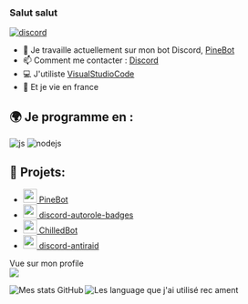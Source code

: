 ### Salut salut

[![discord](https://discord.com/api/guilds/559414466664464384/widget.png)](https://discord.gg/yAYZumWDA4)



- 🔭 Je travaille actuellement sur mon bot Discord, [PineBot](https://pinebot.gq/pinebot)
- 📫 Comment me contacter : [Discord](https://discord.gg/fQsrZZt4AZ)
- 💻 J'utiliste [VisualStudioCode](https://code.visualstudio.com/)
- 🥖 Et je vie en france


## 🌍 Je programme en :
<p>

  <img alt="js" src="https://img.shields.io/badge/-Javascript-FFEE00?style=flat-square&logo=javascript&logoColor=black" />
  <img alt="nodejs" src="https://img.shields.io/badge/-NodeJS-43853D?style=flat-square&logo=Node.js&logoColor=white" />

  
</p>





## 🚩 Projets:
- [<img src="https://images.discordapp.net/avatars/683956301919027222/21accfeb46803203546b4fd7205ed68f.png?size=512" width="24"/> PineBot](https://pintey.gq/pinebot)
- [<img src="https://upload.wikimedia.org/wikipedia/commons/thumb/d/db/Npm-logo.svg/540px-Npm-logo.svg.png" width="24"/> discord-autorole-badges](https://github.com/Derpinou/discord-autorole-badges)
- [<img src="https://images.discordapp.net/avatars/634818840542445580/eabd1fc9d9165714ad6662e7e6b35705.png?size=512" width="24"/> ChilledBot](https://top.gg/bot/634818840542445580)
- [<img src="https://upload.wikimedia.org/wikipedia/commons/thumb/d/db/Npm-logo.svg/540px-Npm-logo.svg.png" width="24"/> discord-antiraid](https://github.com/Derpinou/discord-antiraid)


<p align="left"> 
  Vue sur mon profile<br>
  <img src="https://profile-counter.glitch.me/PinteyDiscord/count.svg" />
</p>

<img align="left" alt="Mes stats GitHub" src="https://github-readme-stats.vercel.app/api?username=PinteyDiscord&show_icons=true&hide_border=true" />
<img align="left" alt="Les language que j'ai utilisé rec	ament" src="https://github-readme-stats.vercel.app/api/top-langs?username=PinteyDiscord&show_icons=true&theme=tokyonight&layout=compact" />
